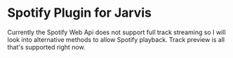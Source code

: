 # Spotify Plugin for Jarvis

Currently the Spotify Web Api does not support full track streaming so I will look into alternative methods to allow Spotify playback. Track preview is all that's supported right now.
